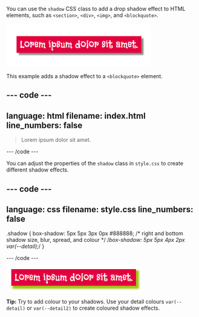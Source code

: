 You can use the `shadow` CSS class to add a drop shadow effect to HTML elements, such as `<section>`, `<div>`, `<img>`, and `<blockquote>`.

![The text 'Lorem ipsum dolor sit amet.' on a pink background with a drop shadow.](images/box-shadow.png)

This example adds a shadow effect to a `<blockquote>` element. 

--- code ---
---
language: html
filename: index.html
line_numbers: false
---

<main class="page">
  <section class="wrap">
    <blockquote class="secondary shadow"><p>Lorem ipsum dolor sit amet.</p></blockquote>
  </section>
</main>
    
--- /code ---

You can adjust the properties of the `shadow` class in `style.css` to create different shadow effects. 

--- code ---
---
language: css
filename: style.css
line_numbers: false
---

.shadow {
   box-shadow: 5px 5px 3px 0px #888888; /* right and bottom shadow size, blur, spread, and colour */
   /*box-shadow: 5px 5px 4px 2px var(--detail);*/
}

--- /code ---

![The text 'Lorem ipsum dolor sit amet.' on a pink background with a green drop shadow.](images/colour-shadow.png)

**Tip:** Try to add colour to your shadows. Use your detail colours `var(--detail)` or `var(--detail2)` to create coloured shadow effects. 

